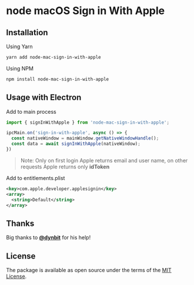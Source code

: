 # node macOS Sign in With Apple

## Installation

Using Yarn
```sh
yarn add node-mac-sign-in-with-apple
```

Using NPM

```sh
npm install node-mac-sign-in-with-apple
```

## Usage with Electron

Add to main process

```js
import { signInWithApple } from 'node-mac-sign-in-with-apple';

ipcMain.on('sign-in-with-apple', async () => {
  const nativeWindow = mainWindow.getNativeWindowHandle();
  const data = await signInWithApple(nativeWindow);
})
```

> Note: Only on first login Apple returns email and user name, on other requests
> Apple returns only **idToken**


Add to entitlements.plist

```xml
<key>com.apple.developer.applesignin</key>
<array>
  <string>Default</string>
</array>
```
## Thanks

Big thanks to [**@dynbit**](https://github.com/dynbit) for his help!

## License

The package is available as open source under the terms of the [MIT License](https://opensource.org/licenses/MIT).
